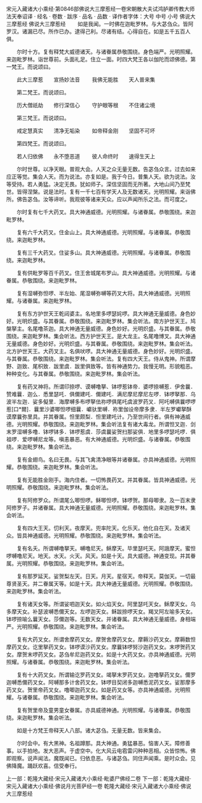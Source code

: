 宋元入藏诸大小乘经·第0846部佛说大三摩惹经一卷宋朝散大夫试鸿胪卿传教大师法天奉诏译
· 经名 · 卷数 · 跋序
· 品名 · 品数 · 译作者字体：大号 中号 小号
佛说大三摩惹经
佛说大三摩惹经
　　如是我闻。一时佛在迦毗罗林。与大苾刍众。皆阿罗汉。诸漏已尽。所作已办。逮得己利。尽诸有结。心得自在。如是五千五百人俱。

　　尔时十方。复有释梵大威德诸天。与诸眷属恭敬围绕。身色端严。光明照耀。来迦毗罗林。诣世尊前。头面礼足。住立一面。时四大梵王各以伽陀而颂佛德。第一梵王。而说颂曰。

　　此大三摩惹　　宣扬妙法音
　　我佛无能胜　　天人普来集

　　第二梵王。而说颂曰。

　　历大僧祇劫　　修行深信心
　　守护眼等根　　不住诸尘境

　　第三梵王。而说颂曰。

　　戒定慧真实　　清净无垢染
　　如帝释金刚　　坚固不可坏

　　第四梵王。而说颂曰。

　　若人归依佛　　永不堕恶道
　　彼人命终时　　速得生天上

　　尔时世尊。以净天眼。普观大会。人天之众无量无数。告苾刍众言。过去如来应正等觉。集会人天。而为说法。亦复如是。我于今日。普集人天。欲为说法。汝等受持。若人勇猛。决定无畏。犹如师子。深信坚固而无所著。大地山间乃至梵世。皆得涅槃。说是法时。复有一千七百有学天人及无数诸天。光明照耀。来诣佛所。佛告苾刍。汝等谛听。我观彼等诸来天众。应以声闻所乐之法。而可度之。

　　尔时复有七千大药叉。具大神通威德。光明照耀。与诸眷属。恭敬围绕。来迦毗罗林。

　　复有六千大药叉。住金山上。具大神通威德。光明照耀。与诸眷属。恭敬围绕。来迦毗罗林。

　　复有三千大药叉。住娑多山。具大神通威德。光明照耀。与诸眷属。恭敬围绕。来迦毗罗林。

　　复有供毗罗等百千药叉。住王舍城尾布罗山。具大神通威德。光明照耀。与诸眷属。恭敬围绕。来迦毗罗林。

　　复有湿嚩弥怛啰、半左始、尾湿嚩弥嚩等药叉大将。具大神通威德。光明照耀。与诸眷属。来迦毗罗林。

　　复有东方护世天王乾闼婆主。名地里多啰瑟姹啰。具大神通无量威德。身色妙好。光明炽盛。与其眷属。恭敬围绕。来迦毗罗林。集会听法。南方护世天王。鸠槃拏主。名尾噜茶迦。具大神通无量威德。身色妙好。光明炽盛。与其眷属。恭敬围绕。来迦毗罗林。集会听法。西方护世天王。是大龙主。名尾噜博叉。具大神通无量威德。身色妙好。光明炽盛。与其眷属。恭敬围绕。来迦毗罗林。集会听法。北方护世天王。大药叉主。名俱吠啰。具大神通无量威德。身色妙好。光明炽盛。与其眷属。恭敬围绕。来迦毗罗林。集会听法。复有四大天王。侍从鬼神。所谓摩野、迦致、尾枳致．跋里虞．跋里俱致等。皆有神通势力。我慢无明。形貌粗恶。种种变化。与其眷属。恭敬围绕。来迦毗罗林。集会听法。

　　复有药叉神将。所谓印捺啰、谟嚩噜拏、钵啰惹钵帝．婆啰捺嚩惹．伊舍曩．赞难曩．迦么．悉里瑟吒．俱儞建吒．儞建吒．满尼摩尼摩尼左啰．钵啰拏那．乌波半左迦．娑多儗里．海摩嚩多布啰拏佉祢啰俱尾吒虞波罗药叉．阿吒嚩俱曩啰啰惹[口*爾]．曩里沙婆唧怛啰细曩．巘驮里嚩．祢里伽设帝摩多隶．半左罗巘拏酥谟摩曩弥里具。并其眷属。怛里颇梨．怛里建吒计。乃至世间行者。俱有神通威德。光明照耀。恭敬围绕。来迦毗罗林。集会听法复有诸大毒龙。所谓怛叉迦．剑末罗湿嚩多噜．钵啰钵多．钵啰惹虞．莎虞曩娑贺扫那娑俱．地里多啰瑟吒啰．俱祖啰．爱啰嚩尼龙等。嗔恚暴恶。有大神通威德。光明炽盛。与诸眷属。恭敬围绕。来迦毗罗林。集会听法。

　　复有金翅鸟。名曰无畏。与其飞禽清净眼等并诸眷属。亦具神通威德。光明照耀。恭敬围绕。来迦毗罗林。集会听法。

　　复有无能胜金刚手。海内住者。一切怖畏药叉。并其眷属。皆具神通威德。光明照耀。恭敬围绕。来迦毗罗林。集会听法。

　　复有阿修罗众。所谓尾么唧怛啰。稣唧怛啰。钵啰贺。那母唧隶。及一百末隶阿修罗子。并诸眷属。具大神通无量威德。光明照耀。恭敬围绕。来迦毗罗林。集会听法。

　　复有四大王天。忉利天。夜摩天。兜率陀天。化乐天。他化自在天。及诸天众。皆具神通威德。光明照耀。恭敬围绕。来迦毗罗林。集会听法。

　　复有名夭。所谓嚩噜拏天。嚩噜尼天。稣摩天。毕里瑟吒天。阿誐摩天。蜜怛啰嚩噜尼天。地天。水天。火天。风天。如是十天。具大威德。神通变现。并其眷属。光明照耀。恭敬围绕。来迦毗罗林。集会听法。

　　复有那罗延天。娑贺梨左天。日天。月天。星宿天。帝释天。莫伽天。一切最尊贤圣天。并二眷属天等。如是十天。具大神通无量威德。光明照耀。恭敬围绕。来迦毗罗林。集会听法。

　　复有诸天女等。所谓娑呬迦天女。如火焰天女。阿里瑟吒天女。稣摩天女。乌多摩天女。补瑟波嚩悉儞天女。左啰迦天女。稣跋捺啰天女。羯叉阿左喻多天女。钵啰捺喻么曩天女。莎儞迦等。无数天女。并诸眷属。具大神通无量威德。身相端严。光明照耀。恭敬围绕。来迦毗罗林。集会听法。

　　复有大药叉女。所谓舍摩药叉女。摩贺舍摩药叉女。摩耨沙药叉女。摩耨数怛摩药叉女。讫里拏药叉女。钵啰谟沙药叉女。摩曩钵啰努沙迦药叉女。末啰贺药叉女。摩贺末啰药叉女。苾刍牟尼迦药叉女。如是十大药叉女。亦具神通威德。光明照耀。与诸眷属。恭敬围绕。来迦毗罗林。集会听法。

　　复有十大药叉女。所谓输讫罗药叉女。竭拏末罗药叉女。迦噜拏药叉女。儞罗迦嚩悉儞药叉女。阿嚩那多计舍药叉女。钵啰目契闭多迦嚩悉泥药叉女。娑那摩多药叉女。贺里帝药叉女。噜唧迦药叉女。如是药叉女等。亦具神通威德。光明照耀。与诸眷属。恭敬围绕。来迦毗罗林。集会听法。

　　复有贺里帝及童男童女眷属。亦具威德神通。光明照耀。与诸眷属。恭敬围绕。来迦毗罗林。集会听法。

　　如是十方梵王帝释天人八部。诸大苾刍。无量无数。皆来集会。

　　尔时会中。有大黑神。名祖蹲那。具大神通。勇猛暴恶。恼害人天。障修善事。以手拍地。发大恶声。于虚空中。化大风云电雹雷闪种种恶相。众皆惊怖。佛即观察。说声闻法。魔既闻已。归依息恶。与诸苾刍。同住声闻乘。是时众会。见佛降魔。踊跃欢喜。信受奉行。

上一部：乾隆大藏经·宋元入藏诸大小乘经·毗婆尸佛经二卷
下一部：乾隆大藏经·宋元入藏诸大小乘经·佛说月光菩萨经一卷
乾隆大藏经·宋元入藏诸大小乘经·佛说大三摩惹经